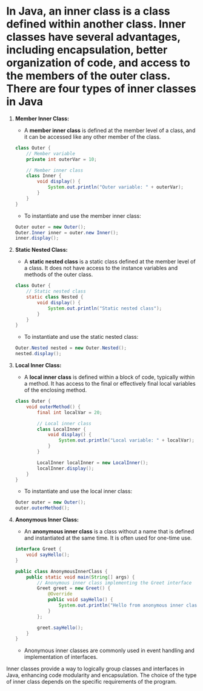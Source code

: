 # In Java, an **inner class** is a class defined within another class. Inner classes have several advantages, including encapsulation, better organization of code, and access to the members of the outer class. There are four types of inner classes in Java

1. **Member Inner Class:**
   - A **member inner class** is defined at the member level of a class, and it can be accessed like any other member of the class.

   ```java
   class Outer {
       // Member variable
       private int outerVar = 10;

       // Member inner class
       class Inner {
           void display() {
               System.out.println("Outer variable: " + outerVar);
           }
       }
   }
   ```

   - To instantiate and use the member inner class:

   ```java
   Outer outer = new Outer();
   Outer.Inner inner = outer.new Inner();
   inner.display();
   ```

2. **Static Nested Class:**
   - A **static nested class** is a static class defined at the member level of a class. It does not have access to the instance variables and methods of the outer class.

   ```java
   class Outer {
       // Static nested class
       static class Nested {
           void display() {
               System.out.println("Static nested class");
           }
       }
   }
   ```

   - To instantiate and use the static nested class:

   ```java
   Outer.Nested nested = new Outer.Nested();
   nested.display();
   ```

3. **Local Inner Class:**
   - A **local inner class** is defined within a block of code, typically within a method. It has access to the final or effectively final local variables of the enclosing method.

   ```java
   class Outer {
       void outerMethod() {
           final int localVar = 20;

           // Local inner class
           class LocalInner {
               void display() {
                   System.out.println("Local variable: " + localVar);
               }
           }

           LocalInner localInner = new LocalInner();
           localInner.display();
       }
   }
   ```

   - To instantiate and use the local inner class:

   ```java
   Outer outer = new Outer();
   outer.outerMethod();
   ```

4. **Anonymous Inner Class:**
   - An **anonymous inner class** is a class without a name that is defined and instantiated at the same time. It is often used for one-time use.

   ```java
   interface Greet {
       void sayHello();
   }

   public class AnonymousInnerClass {
       public static void main(String[] args) {
           // Anonymous inner class implementing the Greet interface
           Greet greet = new Greet() {
               @Override
               public void sayHello() {
                   System.out.println("Hello from anonymous inner class");
               }
           };

           greet.sayHello();
       }
   }
   ```

   - Anonymous inner classes are commonly used in event handling and implementation of interfaces.

Inner classes provide a way to logically group classes and interfaces in Java, enhancing code modularity and encapsulation. The choice of the type of inner class depends on the specific requirements of the program.
